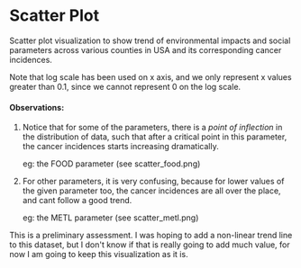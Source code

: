 # **Scatter Plot**

Scatter plot visualization to show trend of environmental impacts and social parameters across various counties in USA and its corresponding cancer incidences.

Note that log scale has been used on x axis, and we only represent x values greater than 0.1, since we cannot represent 0 on the log scale.

#### **Observations**:

1. Notice that for some of the parameters, there is a *point of inflection* in the distribution of data, such that after a critical point in this parameter, the cancer incidences starts increasing dramatically.

   eg: the FOOD parameter (see scatter_food.png)

   

2. For other parameters, it is very confusing, because for lower values of the given parameter too, the cancer incidences are all over the place, and cant follow a good trend. 

   eg: the METL parameter (see scatter_metl.png)

   

This is a preliminary assessment. I was hoping to add a non-linear trend line to this dataset, but I don't know if that is really going to add much value, for now I am going to keep this visualization as it is.
